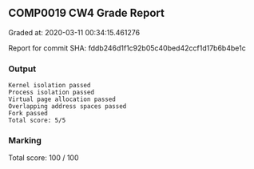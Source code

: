 ## COMP0019 CW4 Grade Report
Graded at: 2020-03-11 00:34:15.461276

Report for commit SHA: fddb246d1f1c92b05c40bed42ccf1d17b6b4be1c

### Output


    Kernel isolation passed
    Process isolation passed
    Virtual page allocation passed
    Overlapping address spaces passed
    Fork passed
    Total score: 5/5


### Marking

Total score: 100 / 100

